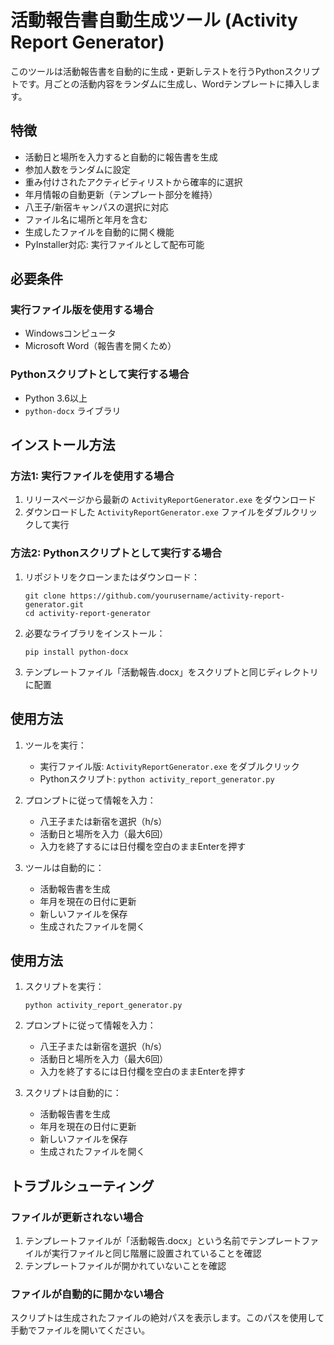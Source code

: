 # 活動報告書自動生成ツール (Activity Report Generator)

このツールは活動報告書を自動的に生成・更新しテストを行うPythonスクリプトです。月ごとの活動内容をランダムに生成し、Wordテンプレートに挿入します。

## 特徴

- 活動日と場所を入力すると自動的に報告書を生成
- 参加人数をランダムに設定
- 重み付けされたアクティビティリストから確率的に選択
- 年月情報の自動更新（テンプレート部分を維持）
- 八王子/新宿キャンパスの選択に対応
- ファイル名に場所と年月を含む
- 生成したファイルを自動的に開く機能
- PyInstaller対応: 実行ファイルとして配布可能

## 必要条件

### 実行ファイル版を使用する場合

- Windowsコンピュータ
- Microsoft Word（報告書を開くため）

### Pythonスクリプトとして実行する場合
- Python 3.6以上
- `python-docx` ライブラリ

## インストール方法

### 方法1: 実行ファイルを使用する場合

1. リリースページから最新の `ActivityReportGenerator.exe` をダウンロード
2. ダウンロードした `ActivityReportGenerator.exe` ファイルをダブルクリックして実行

### 方法2: Pythonスクリプトとして実行する場合

1. リポジトリをクローンまたはダウンロード：
   ```
   git clone https://github.com/yourusername/activity-report-generator.git
   cd activity-report-generator
   ```

2. 必要なライブラリをインストール：
   ```
   pip install python-docx
   ```

3. テンプレートファイル「活動報告.docx」をスクリプトと同じディレクトリに配置

## 使用方法

1. ツールを実行：
   - 実行ファイル版: `ActivityReportGenerator.exe` をダブルクリック
   - Pythonスクリプト: `python activity_report_generator.py`

2. プロンプトに従って情報を入力：
   - 八王子または新宿を選択（h/s）
   - 活動日と場所を入力（最大6回）
   - 入力を終了するには日付欄を空白のままEnterを押す

3. ツールは自動的に：
   - 活動報告書を生成
   - 年月を現在の日付に更新
   - 新しいファイルを保存
   - 生成されたファイルを開く

## 使用方法

1. スクリプトを実行：
   ```
   python activity_report_generator.py
   ```

2. プロンプトに従って情報を入力：
   - 八王子または新宿を選択（h/s）
   - 活動日と場所を入力（最大6回）
   - 入力を終了するには日付欄を空白のままEnterを押す

3. スクリプトは自動的に：
   - 活動報告書を生成
   - 年月を現在の日付に更新
   - 新しいファイルを保存
   - 生成されたファイルを開く


## トラブルシューティング

### ファイルが更新されない場合

1. テンプレートファイルが「活動報告.docx」という名前でテンプレートファイルが実行ファイルと同じ階層に設置されていることを確認
2. テンプレートファイルが開かれていないことを確認

### ファイルが自動的に開かない場合

スクリプトは生成されたファイルの絶対パスを表示します。このパスを使用して手動でファイルを開いてください。

